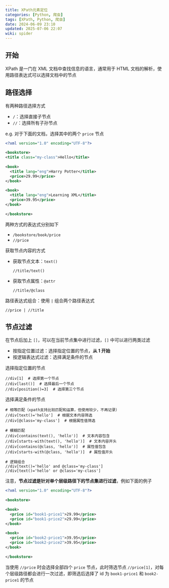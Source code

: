 ```yaml
---
title: XPath元素定位
categories: [Python, 爬虫]
tags: [XPath, Python, 爬虫]
date: 2024-06-09 23:10
updated: 2025-07-06 22:07
wiki: spider
---
```

## 开始

XPath 是一门在 XML 文档中查找信息的语言，通常用于 HTML 文档的解析，使用路径表达式可以选择文档中的节点

## 路径选择

有两种路径选择方式

- `/`：选择直接子节点
- `//`：选择所有子孙节点

e.g. 对于下面的文档，选择其中的两个 `price` 节点

```xml
<?xml version="1.0" encoding="UTF-8"?>
 
<bookstore>
<title class="my-class">Hello</title>
 
<book>
  <title lang="eng">Harry Potter</title>
  <price>29.99</price>
</book>
 
<book>
  <title lang="eng">Learning XML</title>
  <price>39.95</price>
</book>
 
</bookstore>
```

两种方式的表达式分别如下

- `/bookstore/book/price`
- `//price`

获取节点内容的方式

- 获取节点文本：`text()`

    ```
    //title/text()
    ```

- 获取节点属性：`@attr`

    ```
    //title/@class
    ```

路径表达式组合：使用 `|` 组合两个路径表达式

```
//price | //title
```

## 节点过滤

在节点后加上 `[]`，可以在当前节点集中进行过滤，`[]` 中可以进行两类过滤

- 按指定位置过滤：选择指定位置的节点，**从 1 开始**
- 按逻辑表达式过滤：选择满足条件的节点

选择指定位置的节点

```
//div[1]  # 选择第一个节点
//div[last()]  # 选择最后一个节点
//div[position()=3]  # 选择第三个节点
```

选择满足条件的节点

```
# 相等匹配（xpath支持比较匹配和运算，但使用较少，不再记录）
//div[text()='hello']  # 根据文本内容筛选
//div[@class='my-class']  # 根据属性值筛选

# 模糊匹配
//div[contains(text(), 'hello')]  # 文本内容包含
//div[starts-with(text(), 'hello')]  # 文本内容开头
//div[contains(@class, 'hello')]  # 属性值包含
//div[starts-with(@class, 'hello')]  # 属性值开头

# 逻辑组合
//div[text()='hello' and @class='my-class']
//div[text()='hello' or @class='my-class']
```

注意，**节点过滤是针对单个层级路径下的节点集进行过滤**，例如下面的例子

```xml
<?xml version="1.0" encoding="UTF-8"?>
 
<bookstore>
 
<book>
  <price id="book1-price1">29.99</price>
  <price id="book1-price2">29.99</price>
</book>
 
<book>
  <price id="book2-price1">39.95</price>
  <price id="book2-price2">39.95</price>
</book>
 
</bookstore>
```

当使用 `//price` 时会选择全部四个 `price` 节点，此时筛选节点 `//price[1]`，对每个层级路径都会进行一次过滤，即筛选后选择了 id 为 `book1-price1` 和 `book2-price1` 的节点
